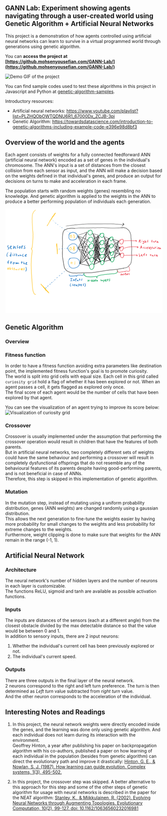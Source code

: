 ## GANN Lab: Experiment showing agents navigating through a user-created world using Genetic Algorithm + Artificial Neural Networks
This project is a demonstration of how agents controlled using artificial neural networks can learn to survive in a virtual programmed world through generations using genetic algorithm.

You can **access the project at [https://github.mohsenyousefian.com/GANN-Lab/](https://github.mohsenyousefian.com/GANN-Lab/)**  
  
![Demo GIF of the project](https://github.com/manzik/GANN-Lab/blob/master/img/demo.gif)

You can find sample codes used to test these algorithms in this project in Javascript and Python at [genetic-algorithm-samples](https://github.com/manzik/GANN-Lab/tree/master/gann-samples/).  

Introductory resources:
 - Artificial neural networks: https://www.youtube.com/playlist?list=PLZHQObOWTQDNU6R1_67000Dx_ZCJB-3pi
 - Genetic Algorithm: https://towardsdatascience.com/introduction-to-genetic-algorithms-including-example-code-e396e98d8bf3

## Overview of the world and the agents
Each agent consists of weights for a fully connected feedforward ANN (artificial neural network) encoded as a set of genes in the individual's chromosome. The ANN's input is a set of distances from the closest collision from each sensor as input, and the ANN will make a decision based on the weights defined in that individual's genes, and produce an output for decisions on turns to make and acceleration in each frame.  

The population starts with random weights (genes) resembling no knowledge. And genetic algorithm is applied to the weights in the ANN to produce a better performing population of individuals each generation.  

![Overview of the individuals and how they interact with the world](https://github.com/manzik/GANN-Lab/blob/master/img/individuals.png?raw=true)
## Genetic Algorithm

### **Overview**

### Fitness function
In order to have a fitness function avoiding extra parameters like destination point, the implemented fitness function's goal is to promote curiosity.  
The world is split into grid cells with equal size. Each cell in this grid called `curiosity grid` hold a flag of whether it has been explored or not. When an agent passes a cell, it gets flagged as explored only once.  
The final score of each agent would be the number of cells that have been explored by that agent.

You can see the visualization of an agent trying to improve its score below:
![Visualization of curiosity grid](https://github.com/manzik/GANN-Lab/blob/master/img/curiosity-grid.gif?raw=true)
### Crossover
Crossover is usually implemented under the assumption that performing the crossover operation would result in children that have the features of both parents.  
But in artificial neural networks, two completely different sets of weights could have the same behaviour and performing a crossover will result in completely dysfunctional offsprings that do not resemble any of the behavioural features of its parents despite having good-performing parents, and is not beneficial in case of ANNs.  
Therefore, this step is skipped in this implementation of genetic algorithm.
### Mutation
In the mutation step, instead of mutating using a uniform probability distribution, genes (ANN weights) are changed randomly using a gaussian distribution.  
This allows the next generation to fine-tune the weights easier by having more probability for small changes to the weights and less probability for extreme changes to the weights.  
Furthermore, weight clipping is done to make sure that weights for the ANN remain in the range (-1, 1).
## Artificial Neural Network
### Architecture
The neural network's number of hidden layers and the number of neurons in each layer is customizable.  
The functions ReLU, sigmoid and tanh are available as possible activation functions.  
### Inputs
The inputs are distances of the sensors (each at a different angle) from the closest obstacle divided by the max detectable distance so that the value would be between 0 and 1.  
In addition to sensory inputs, there are 2 input neurons:
1. Whether the individual's current cell has been previously explored or not.
2. The individual's current speed.
### Outputs
There are three outputs in the final layer of the neural network.  
2 neurons correspond to the right and left turn preference. The turn is then determined as _Left turn_ value subtracted from _right turn_ value.  
And the other neuron corresponds to the acceleration of the individual.
## Interesting Notes and Readings
1. In this project, the neural network weights were directly encoded inside the genes, and the learning was done only using genetic algorithm. And each individual does not learn during its interaction with the environment.  
Geoffrey Hinton, a year after publishing his paper on backpropagation algorithm with his co-authors, published a paper on how learning of each individual in the population (besides from genetic algorithm) can direct the evolutionary path and improve it drastically: [Hinton, G. E., & Nowlan, S. J. (1987). How learning can guide evolution. Complex systems, 1(3), 495-502.](http://www.complex-systems.com/pdf/01-3-6.pdf)

2. In this project, the crossover step was skipped. A better alternative to this approach for this step and some of the other steps of genetic algorithm for usage with neural networks is described in the paper for the NEAT algorithm: [Stanley, K., & Miikkulainen, R. (2002). Evolving Neural Networks through Augmenting Topologies. Evolutionary Computation, 10(2), 99-127. doi: 10.1162/10636560232016981](http://doi.org/10.1162/106365602320169811)
